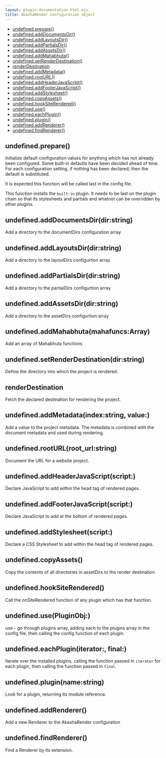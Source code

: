 ```yaml
---
layout: plugin-documentation.html.ejs
title: AkashaRender Configuration object
---
```

  - [undefined.prepare()](#undefinedprepare)
  - [undefined.addDocumentsDir()](#undefinedadddocumentsdirdirstring)
  - [undefined.addLayoutsDir()](#undefinedaddlayoutsdirdirstring)
  - [undefined.addPartialsDir()](#undefinedaddpartialsdirdirstring)
  - [undefined.addAssetsDir()](#undefinedaddassetsdirdirstring)
  - [undefined.addMahabhuta()](#undefinedaddmahabhutamahafuncsarray)
  - [undefined.setRenderDestination()](#undefinedsetrenderdestinationdirstring)
  - [renderDestination](#renderdestination)
  - [undefined.addMetadata()](#undefinedaddmetadataindexstringvalue)
  - [undefined.rootURL()](#undefinedrooturlroot_urlstring)
  - [undefined.addHeaderJavaScript()](#undefinedaddheaderjavascriptscript)
  - [undefined.addFooterJavaScript()](#undefinedaddfooterjavascriptscript)
  - [undefined.addStylesheet()](#undefinedaddstylesheetscript)
  - [undefined.copyAssets()](#undefinedcopyassets)
  - [undefined.hookSiteRendered()](#undefinedhooksiterendered)
  - [undefined.use()](#undefinedusepluginobj)
  - [undefined.eachPlugin()](#undefinedeachpluginiteratorfinal)
  - [undefined.plugin()](#undefinedpluginnamestring)
  - [undefined.addRenderer()](#undefinedaddrenderer)
  - [undefined.findRenderer()](#undefinedfindrenderer)

## undefined.prepare()

  Initialize default configuration values for anything which has not
  already been configured.  Some built-in defaults have been decided
  ahead of time.  For each configuration setting, if nothing has been
  declared, then the default is substituted.

  It is expected this function will be called last in the config file.

  This function installs the `built-in` plugin.  It needs to be last on
  the plugin chain so that its stylesheets and partials and whatnot
  can be overridden by other plugins.

## undefined.addDocumentsDir(dir:string)

  Add a directory to the documentDirs configuration array

## undefined.addLayoutsDir(dir:string)

  Add a directory to the layoutDirs configurtion array

## undefined.addPartialsDir(dir:string)

  Add a directory to the partialDirs configurtion array

## undefined.addAssetsDir(dir:string)

  Add a directory to the assetDirs configurtion array

## undefined.addMahabhuta(mahafuncs:Array)

  Add an array of Mahabhuta functions

## undefined.setRenderDestination(dir:string)

  Define the directory into which the project is rendered.

## renderDestination

  Fetch the declared destination for rendering the project.

## undefined.addMetadata(index:string, value:)

  Add a value to the project metadata.  The metadata is combined with
  the document metadata and used during rendering.

## undefined.rootURL(root_url:string)

  Document the URL for a website project.

## undefined.addHeaderJavaScript(script:)

  Declare JavaScript to add within the head tag of rendered pages.

## undefined.addFooterJavaScript(script:)

  Declare JavaScript to add at the bottom of rendered pages.

## undefined.addStylesheet(script:)

  Declare a CSS Stylesheet to add within the head tag of rendered pages.

## undefined.copyAssets()

  Copy the contents of all directories in assetDirs to the render destination.

## undefined.hookSiteRendered()

  Call the onSiteRendered function of any plugin which has that function.

## undefined.use(PluginObj:)

  use - go through plugins array, adding each to the plugins array in
  the config file, then calling the config function of each plugin.

## undefined.eachPlugin(iterator:, final:)

  Iterate over the installed plugins, calling the function passed in `iterator`
  for each plugin, then calling the function passed in `final`.

## undefined.plugin(name:string)

  Look for a plugin, returning its module reference.

## undefined.addRenderer()

  Add a new Renderer to the AkashaRender configuration

## undefined.findRenderer()

  Find a Renderer by its extension.
